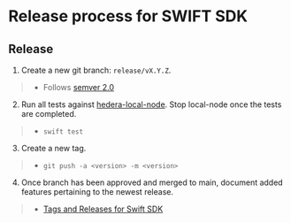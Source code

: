 # Release process for SWIFT SDK

## Release
1. Create a new git branch: `release/vX.Y.Z`.
>- Follows [semver 2.0](https://semver.org/spec/v2.0.0.html)
2. Run all tests against [hedera-local-node](https://github.com/hashgraph/hedera-local-node). Stop local-node once the tests are completed.
>- `swift test`
3. Create a new tag.
>- `git push -a <version> -m <version>`
4. Once branch has been approved and merged to main, document added features pertaining to the newest release.
>- [Tags and Releases for Swift SDK](https://github.com/hashgraph/hedera-sdk-swift/releases)